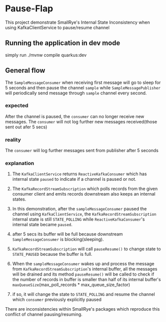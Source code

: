 # Pause-Flap

This project demonstrate SmallRye's Internal State Inconsistency when using KafkaClientService
to pause/resume channel

## Running the application in dev mode
simply run ./mvnw compile quarkus:dev

## General flow
The `SampleMessageConsumer` when receiving first message will go to sleep for 5 seconds and then
pause the channel `sample` while `SampleMessagePublisher` will periodically send message
through `sample` channel every second. 

### expected
After the channel is paused, the `consumer` can no longer receive new messages.
The `consumer` will not log further new messages received(those sent out afer 5 secs) 

### reality
The `consumer` will log further messages sent from publisher after 5 seconds

### explanation

1. The `KafkaClientService` returns `ReactiveKafkaConsumer` which has internal state `paused` to 
indicate if a channel is paused or not. 

2. The `KafkaRecordStreamSubscription` which polls records from the given consumer client 
and emits records downstream also keeps an internal states.

3. In this demonstration, after the `sampleMessageConsumer` paused the channel using `KafkaClientService`, the `KafkaRecordStreamSubscription` 
internal state is still `STATE_POLLING` while `ReactiveKafkaConsumer`'s internal state became `paused`.

4. after 5 secs its buffer will be full because downstream `SampleMessageConsumer` is blocking(sleeping).

5. `KafkaRecordStreamSubscription` will call `pauseResume()` to change state to `STATE_PAUSED` because the buffer is full.

6. When the `sampleMessageConsumer` wakes up and process the message from `KafkaRecordStreamSubscription`'s internal buffer,
all the messages will be drained and its method `pauseResume()` will be called to check if the number of records in buffer is smaller
than half of its internal buffer's `maxQueueSize`(max_poll_records * max_queue_size_factor)

7. if so, it will change the state to `STATE_POLLING` and resume the channel which `consumer` previously explicitly paused

There are inconsistencies within SmallRye's packages which reproduce this conflict of channel pausing/resuming.

